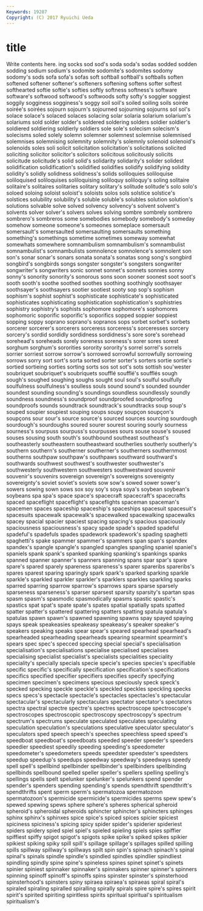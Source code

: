 ```yaml
---
Keywords: 19287 
Copyright: (C) 2017 Ryuichi Ueda
---
```


# title

Write contents here.
ing socks sod
sod's soda soda's sodas sodded sodden sodding sodium sodium's sodomite
sodomite's sodomites sodomy sodomy's sods sofa sofa's sofas soft softball
softball's softballs soften softened softener softener's softeners softening softens softer
softest softhearted softie softie's softies softly softness softness's software software's
softwood softwood's softwoods softy softy's soggier soggiest soggily sogginess sogginess's
soggy soil soil's soiled soiling soils soirée soirée's soirées sojourn
sojourn's sojourned sojourning sojourns sol sol's solace solace's solaced solaces
solacing solar solaria solarium solarium's solariums sold solder solder's soldered
soldering solders soldier soldier's soldiered soldiering soldierly soldiers sole sole's
solecism solecism's solecisms soled solely solemn solemner solemnest solemnise solemnised
solemnises solemnising solemnity solemnity's solemnly solenoid solenoid's solenoids soles soli
solicit solicitation solicitation's solicitations solicited soliciting solicitor solicitor's solicitors solicitous
solicitously solicits solicitude solicitude's solid solid's solidarity solidarity's solider solidest
solidification solidification's solidified solidifies solidify solidifying solidity solidity's solidly solidness
solidness's solids soliloquies soliloquise soliloquised soliloquises soliloquising soliloquy soliloquy's soling
solitaire solitaire's solitaires solitaries solitary solitary's solitude solitude's solo solo's
soloed soloing soloist soloist's soloists solos sols solstice solstice's solstices
solubility solubility's soluble soluble's solubles solution solution's solutions solvable solve
solved solvency solvency's solvent solvent's solvents solver solver's solvers solves
solving sombre sombrely sombrero sombrero's sombreros some somebodies somebody somebody's
someday somehow someone someone's someones someplace somersault somersault's somersaulted somersaulting
somersaults something something's somethings sometime sometimes someway somewhat somewhats somewhere
somnambulism somnambulism's somnambulist somnambulist's somnambulists somnolence somnolence's somnolent son son's
sonar sonar's sonars sonata sonata's sonatas song song's songbird songbird's
songbirds songs songster songster's songsters songwriter songwriter's songwriters sonic sonnet
sonnet's sonnets sonnies sonny sonny's sonority sonority's sonorous sons soon
sooner soonest soot soot's sooth sooth's soothe soothed soothes soothing
soothingly soothsayer soothsayer's soothsayers sootier sootiest sooty sop sop's sophism
sophism's sophist sophist's sophisticate sophisticate's sophisticated sophisticates sophisticating sophistication sophistication's
sophistries sophistry sophistry's sophists sophomore sophomore's sophomores sophomoric soporific soporific's
soporifics sopped soppier soppiest sopping soppy soprano soprano's sopranos sops
sorbet sorbet's sorbets sorcerer sorcerer's sorcerers sorceress sorceress's sorceresses sorcery
sorcery's sordid sordidly sordidness sordidness's sore sore's sorehead sorehead's soreheads
sorely soreness soreness's sorer sores sorest sorghum sorghum's sororities sorority
sorority's sorrel sorrel's sorrels sorrier sorriest sorrow sorrow's sorrowed sorrowful
sorrowfully sorrowing sorrows sorry sort sort's sorta sorted sorter sorter's
sorters sortie sortie's sortied sortieing sorties sorting sorts sos sot
sot's sots sottish sou'wester soubriquet soubriquet's soubriquets soufflé soufflé's soufflés
sough sough's soughed soughing soughs sought soul soul's soulful soulfully
soulfulness soulfulness's soulless souls sound sound's sounded sounder soundest sounding
sounding's soundings soundless soundlessly soundly soundness soundness's soundproof soundproofed soundproofing
soundproofs sounds soundtrack soundtrack's soundtracks soup soup's souped soupier soupiest
souping soups soupy soupçon soupçon's soupçons sour sour's source source's
sourced sources sourcing sourdough sourdough's sourdoughs soured sourer sourest souring
sourly sourness sourness's sourpuss sourpuss's sourpusses sours souse souse's soused
souses sousing south south's southbound southeast southeast's southeasterly southeastern southeastward
southerlies southerly southerly's southern southern's southerner southerner's southerners southernmost southerns
southpaw southpaw's southpaws southward southward's southwards southwest southwest's southwester southwester's
southwesterly southwestern southwesters southwestward souvenir souvenir's souvenirs sovereign sovereign's sovereigns
sovereignty sovereignty's soviet soviet's soviets sow sow's sowed sower sower's
sowers sowing sown sows sox soy soy's soya soya's soybean
soybean's soybeans spa spa's space space's spacecraft spacecraft's spacecrafts spaced
spaceflight spaceflight's spaceflights spaceman spaceman's spacemen spaces spaceship spaceship's spaceships
spacesuit spacesuit's spacesuits spacewalk spacewalk's spacewalked spacewalking spacewalks spacey spacial
spacier spaciest spacing spacing's spacious spaciously spaciousness spaciousness's spacy spade
spade's spaded spadeful spadeful's spadefuls spades spadework spadework's spading spaghetti
spaghetti's spake spammer spammer's spammers span span's spandex spandex's spangle
spangle's spangled spangles spangling spaniel spaniel's spaniels spank spank's spanked
spanking spanking's spankings spanks spanned spanner spanner's spanners spanning spans
spar spar's spare spare's spared sparely spareness spareness's sparer spareribs
spareribs's spares sparest sparing sparingly spark spark's sparked sparking sparkle
sparkle's sparkled sparkler sparkler's sparklers sparkles sparkling sparks sparred sparring
sparrow sparrow's sparrows spars sparse sparsely sparseness sparseness's sparser sparsest
sparsity sparsity's spartan spas spasm spasm's spasmodic spasmodically spasms spastic
spastic's spastics spat spat's spate spate's spates spatial spatially spats
spatted spatter spatter's spattered spattering spatters spatting spatula spatula's spatulas
spawn spawn's spawned spawning spawns spay spayed spaying spays speak
speakeasies speakeasy speakeasy's speaker speaker's speakers speaking speaks spear spear's
speared spearhead spearhead's spearheaded spearheading spearheads spearing spearmint spearmint's spears
spec spec's specced speccing special special's specialisation specialisation's specialisations specialise
specialised specialises specialising specialist specialist's specialists specialities speciality speciality's specially
specials specie specie's species species's specifiable specific specific's specifically specification
specification's specifications specifics specified specifier specifiers specifies specify specifying specimen
specimen's specimens specious speciously speck speck's specked specking speckle speckle's
speckled speckles speckling specks specs specs's spectacle spectacle's spectacles spectacles's
spectacular spectacular's spectacularly spectaculars spectator spectator's spectators spectra spectral spectre
spectre's spectres spectroscope spectroscope's spectroscopes spectroscopic spectroscopy spectroscopy's spectrum spectrum's
spectrums speculate speculated speculates speculating speculation speculation's speculations speculative speculator
speculator's speculators sped speech speech's speeches speechless speed speed's speedboat
speedboat's speedboats speeded speeder speeder's speeders speedier speediest speedily speeding
speeding's speedometer speedometer's speedometers speeds speedster speedster's speedsters speedup speedup's
speedups speedway speedway's speedways speedy spell spell's spellbind spellbinder spellbinder's
spellbinders spellbinding spellbinds spellbound spelled speller speller's spellers spelling spelling's
spellings spells spelt spelunker spelunker's spelunkers spend spender spender's spenders
spending spending's spends spendthrift spendthrift's spendthrifts spent sperm sperm's spermatozoa
spermatozoon spermatozoon's spermicide spermicide's spermicides sperms spew spew's spewed spewing
spews sphere sphere's spheres spherical spheroid spheroid's spheroidal spheroids sphincter
sphincter's sphincters sphinges sphinx sphinx's sphinxes spice spice's spiced spices
spicier spiciest spiciness spiciness's spicing spicy spider spider's spiderier spideriest
spiders spidery spied spiel spiel's spieled spieling spiels spies spiffier
spiffiest spiffy spigot spigot's spigots spike spike's spiked spikes spikier
spikiest spiking spiky spill spill's spillage spillage's spillages spilled spilling
spills spillway spillway's spillways spilt spin spin's spinach spinach's spinal
spinal's spinals spindle spindle's spindled spindles spindlier spindliest spindling spindly
spine spine's spineless spines spinet spinet's spinets spinier spiniest spinnaker
spinnaker's spinnakers spinner spinner's spinners spinning spinoff spinoff's spinoffs spins
spinster spinster's spinsterhood spinsterhood's spinsters spiny spiraea spiraea's spiraeas spiral
spiral's spiraled spiraling spiralled spiralling spirally spirals spire spire's spires
spirit spirit's spirited spiriting spiritless spirits spiritual spiritual's spiritualism spiritualism's
